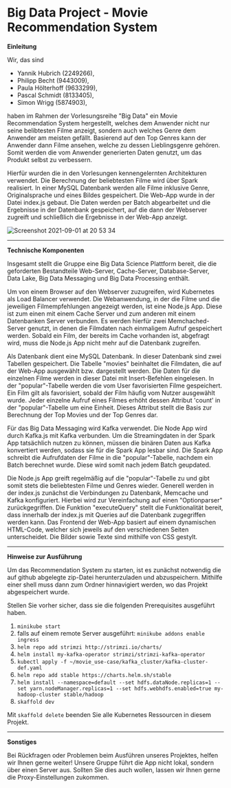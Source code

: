 # Big Data Project - Movie Recommendation System

**Einleitung**  

Wir, das sind
- Yannik Hubrich (2249266),
- Philipp Becht (9443009),
- Paula Hölterhoff (9633299),
- Pascal Schmidt (8133405),
- Simon Wrigg (5874903), 

haben im Rahmen der Vorlesungsreihe "Big Data" ein Movie Recommendation System hergestellt, welches dem Anwender nicht nur seine belibtesten Filme anzeigt, sondern auch welches Genre dem Anwender am meisten gefällt. Basierend auf den Top Genres kann der Anwender dann Filme ansehen, welche zu dessen Lieblingsgenre gehören. Somit werden die vom Anwender generierten Daten genutzt, um das Produkt selbst zu verbessern.  

Hierfür wurden die in den Vorlesungen kennengelernten Architekturen verwendet. Die Berechnung der beliebtesten Filme wird über Spark realisiert. In einer MySQL Datenbank werden alle Filme inklusive Genre, Originalsprache und eines Bildes gespeichert. Die Web-App wurde in der Datei index.js gebaut. Die Daten werden per Batch abgearbeitet und die Ergebnisse in der Datenbank gespeichert, auf die dann der Webserver zugreift und schließlich die Ergebnisse in der Web-App anzeigt. 

![Screenshot 2021-09-01 at 20 53 34](https://user-images.githubusercontent.com/75441806/131727660-5ae7d676-53e8-4222-a717-84292a6bb826.png)

**************************

**Technische Komponenten**

Insgesamt stellt die Gruppe eine Big Data Science Plattform bereit, die die geforderten Bestandteile Web-Server, Cache-Server, Database-Server, Data Lake, Big Data Messaging und Big Data Processing enthält.

Um von einem Browser auf den Webserver zuzugreifen, wird Kubernetes als Load Balancer verwendet. Die Webanwendung, in der die Filme und die jeweiligen Filmempfehlungen angezeigt werden, ist eine Node.js App. Diese ist zum einen mit einem Cache Server und zum anderen mit einem Datenbanken Server verbunden. Es werden hierfür zwei Memchached-Server genutzt, in denen die Filmdaten nach einmaligem Aufruf gespeichert werden. Sobald ein Film, der bereits im Cache vorhanden ist, abgefragt wird, muss die Node.js App nicht mehr auf die Datenbank zugreifen. 

Als Datenbank dient eine MySQL Datenbank. In dieser Datenbank sind zwei Tabellen gespeichert. Die Tabelle "movies" beinhaltet die Filmdaten, die auf der Web-App ausgewählt bzw. dargestellt werden. Die Daten für die einzelnen Filme werden in dieser Datei mit Insert-Befehlen eingelesen. In der "popular"-Tabelle werden die vom User favorisierten Filme gespeichert. Ein Film gilt als favorisiert, sobald der Film häufig vom Nutzer ausgewählt wurde. Jeder einzelne Aufruf eines Filmes erhöht dessen Attribut 'count' in der "popular"-Tabelle um eine Einheit. Dieses Attribut stellt die Basis zur Berechnung der Top Movies und der Top Genres dar. 

Für das Big Data Messaging wird Kafka verwendet. Die Node App wird durch Kafka.js mit Kafka verbunden. Um die Streamingdaten in der Spark App tatsächlich nutzen zu können, müssen die binären Daten aus Kafka konvertiert werden, sodass sie für die Spark App lesbar sind.
Die Spark App schreibt die Aufrufdaten der Filme in die "popular"-Tabelle, nachdem ein Batch berechnet wurde. Diese wird somit nach jedem Batch geupdated. 

Die Node.js App greift regelmäßig auf die "popular"-Tabelle zu und gibt somit stets die beliebtesten Filme und Genres wieder. Generell werden in der index.js zunächst die Verbindungen zu Datenbank, Memcache und Kafka konfiguriert. Hierbei wird zur Vereinfachung auf einen "Optionparser" zurückgegriffen. Die Funktion "executeQuery" stellt die Funktionalität bereit, dass innerhalb der index.js mit Queries auf die Datenbank zugegriffen werden kann. Das Frontend der Web-App basiert auf einem dynamischen HTML-Code, welcher sich jeweils auf den verschiedenen Seiten unterscheidet. Die Bilder sowie Texte sind mithilfe von CSS gestylt.

























***************************


**Hinweise zur Ausführung**


Um das Recommendation System zu starten, ist es zunächst notwendig die auf github abgelegte zip-Datei herunterzuladen und abzuspeichern.
Mithilfe einer shell muss dann zum Ordner hinnavigiert werden, wo das Projekt abgespeichert wurde.

Stellen Sie vorher sicher, dass sie die folgenden Prerequisites ausgeführt haben.
1) `minikube start`
2) falls auf einem remote Server ausgeführt: `minikube addons enable ingress`
3) `helm repo add strimzi http://strimzi.io/charts/`
4) `helm install my-kafka-operator strimzi/strimzi-kafka-operator`
5) `kubectl apply -f ~/movie_use-case/kafka_cluster/kafka-cluster-def.yaml`
6) `helm repo add stable https://charts.helm.sh/stable`
7) `helm install --namespace=default --set hdfs.dataNode.replicas=1 --set yarn.nodeManager.replicas=1 --set hdfs.webhdfs.enabled=true my-hadoop-cluster stable/hadoop`
8) `skaffold dev`





Mit `skaffold delete` beenden Sie alle Kubernetes Ressourcen in diesem Projekt.


*************


**Sonstiges**

Bei Rückfragen oder Problemen beim Ausführen unseres Projektes, helfen wir Ihnen gerne weiter!
Unsere Gruppe führt die App nicht lokal, sondern über einen Server aus. Sollten Sie dies auch wollen, lassen wir Ihnen gerne die Proxy-Einstellungen zukommen.

